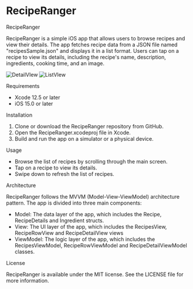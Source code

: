 # RecipeRanger

RecipeRanger

RecipeRanger is a simple iOS app that allows users to browse recipes and view their details. The app fetches recipe data from a JSON file named "recipesSample.json" and displays it in a list format. Users can tap on a recipe to view its details, including the recipe's name, description, ingredients, cooking time, and an image.

![DetailVIew](https://user-images.githubusercontent.com/5268412/222051833-ec12b28c-cf83-42a6-808e-bdeba1d291ed.png)
![ListVIew](https://user-images.githubusercontent.com/5268412/222051842-6d9f6dcb-f800-4afe-a192-70292cbfd0db.png)


Requirements

* Xcode 12.5 or later
* iOS 15.0 or later

Installation

1. Clone or download the RecipeRanger repository from GitHub.
2. Open the RecipeRanger.xcodeproj file in Xcode.
3. Build and run the app on a simulator or a physical device.

Usage

* Browse the list of recipes by scrolling through the main screen.
* Tap on a recipe to view its details.
* Swipe down to refresh the list of recipes.

Architecture

RecipeRanger follows the MVVM (Model-View-ViewModel) architecture pattern. The app is divided into three main components:
* Model: The data layer of the app, which includes the Recipe, RecipeDetails and Ingredient structs.
* View: The UI layer of the app, which includes the RecipesView, RecipeRowView and RecipeDetailView views
* ViewModel: The logic layer of the app, which includes the RecipesViewModel, RecipeRowViewModel and RecipeDetailViewModel classes.

License

RecipeRanger is available under the MIT license. See the LICENSE file for more information.
